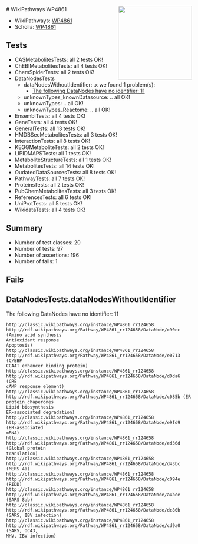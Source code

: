 <img style="float: right; width: 200px" src="https://upload.wikimedia.org/wikipedia/commons/thumb/8/83/Wplogo_with_text_500.png/640px-Wplogo_with_text_500.png" />
# WikiPathways WP4861

* WikiPathways: [WP4861](https://wikipathways.org/pathways/WP4861)
* Scholia: [WP4861](https://scholia.toolforge.org/wikipathways/WP4861)
## Tests
* CASMetabolitesTests: all 2 tests OK!
* ChEBIMetabolitesTests: all 4 tests OK!
* ChemSpiderTests: all 2 tests OK!
* DataNodesTests
    * dataNodesWithoutIdentifier: .x we found 1 problem(s):
        * [The following DataNodes have no identifier: 11](#8792c491)
    * unknownTypes_knownDatasource: .. all OK!
    * unknownTypes: .. all OK!
    * unknownTypes_Reactome: .. all OK!
* EnsemblTests: all 4 tests OK!
* GeneTests: all 4 tests OK!
* GeneralTests: all 13 tests OK!
* HMDBSecMetabolitesTests: all 3 tests OK!
* InteractionTests: all 8 tests OK!
* KEGGMetaboliteTests: all 2 tests OK!
* LIPIDMAPSTests: all 1 tests OK!
* MetaboliteStructureTests: all 1 tests OK!
* MetabolitesTests: all 14 tests OK!
* OudatedDataSourcesTests: all 8 tests OK!
* PathwayTests: all 7 tests OK!
* ProteinsTests: all 2 tests OK!
* PubChemMetabolitesTests: all 3 tests OK!
* ReferencesTests: all 6 tests OK!
* UniProtTests: all 5 tests OK!
* WikidataTests: all 4 tests OK!


## Summary

* Number of test classes: 20
* Number of tests: 97
* Number of assertions: 196
* Number of fails: 1

## Fails

<a name="8792c491" />

## DataNodesTests.dataNodesWithoutIdentifier

The following DataNodes have no identifier: 11
```
http://classic.wikipathways.org/instance/WP4861_rr124658 http://rdf.wikipathways.org/Pathway/WP4861_rr124658/DataNode/c90ec (Amino acid synthesis
Antioxidant response
Apoptosis)
http://classic.wikipathways.org/instance/WP4861_rr124658 http://rdf.wikipathways.org/Pathway/WP4861_rr124658/DataNode/e0713 (C/EBP
CCAAT enhancer binding protein)
http://classic.wikipathways.org/instance/WP4861_rr124658 http://rdf.wikipathways.org/Pathway/WP4861_rr124658/DataNode/d0da6 (CRE
cAMP response element)
http://classic.wikipathways.org/instance/WP4861_rr124658 http://rdf.wikipathways.org/Pathway/WP4861_rr124658/DataNode/c085b (ER protein chaperones
Lipid biosynthesis
ER-associated degradation)
http://classic.wikipathways.org/instance/WP4861_rr124658 http://rdf.wikipathways.org/Pathway/WP4861_rr124658/DataNode/e9fd9 (ER-associated
mRNA)
http://classic.wikipathways.org/instance/WP4861_rr124658 http://rdf.wikipathways.org/Pathway/WP4861_rr124658/DataNode/ed36d (Global protein
translation)
http://classic.wikipathways.org/instance/WP4861_rr124658 http://rdf.wikipathways.org/Pathway/WP4861_rr124658/DataNode/d43bc (MERS 4a)
http://classic.wikipathways.org/instance/WP4861_rr124658 http://rdf.wikipathways.org/Pathway/WP4861_rr124658/DataNode/c094e (RIDD)
http://classic.wikipathways.org/instance/WP4861_rr124658 http://rdf.wikipathways.org/Pathway/WP4861_rr124658/DataNode/a4bee (SARS 8ab)
http://classic.wikipathways.org/instance/WP4861_rr124658 http://rdf.wikipathways.org/Pathway/WP4861_rr124658/DataNode/dc80b (SARS, IBV infection)
http://classic.wikipathways.org/instance/WP4861_rr124658 http://rdf.wikipathways.org/Pathway/WP4861_rr124658/DataNode/cd9a0 (SARS, OC43,
MHV, IBV infection)
```

